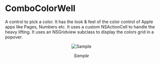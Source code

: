# ComboColorWell
A control to pick a color.  It has the look &amp; feel of the color control of Apple apps like Pages, Numbers etc.
It uses a custom NSActionCell to handle the heavy lifting.
It uses an NSGridview subclass to display the colors grid in a popover.


<p align="center">
<img src="Doc/Capture d’écran" alt="Sample">
<p align="center">
<em>Sample</em>
</p>
</p>
